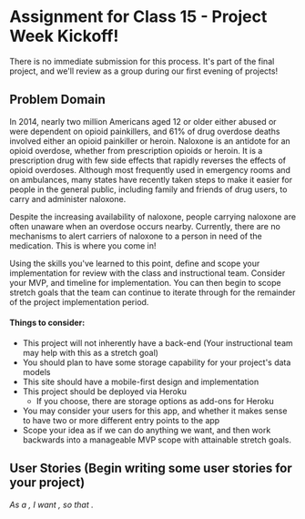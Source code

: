 # Assignment for Class 15 - Project Week Kickoff!
There is no immediate submission for this process. It's part of the final project, and we'll review as a group during our first evening of projects!

## Problem Domain
In 2014, nearly two million Americans aged 12 or older either abused or were dependent on opioid painkillers, and 61% of drug overdose deaths involved either an opioid painkiller or heroin.  Naloxone is an antidote for an opioid overdose, whether from prescription opioids or heroin.  It is a prescription drug with few side effects that rapidly reverses the effects of opioid overdoses.  Although most frequently used in emergency rooms and on ambulances, many states have recently taken steps to make it easier for people in the general public, including family and friends of drug users, to carry and administer naloxone.

Despite the increasing availability of naloxone, people carrying naloxone are often unaware when an overdose occurs nearby.  Currently, there are no mechanisms to alert carriers of naloxone to a person in need of the medication.  This is where you come in!

Using the skills you've learned to this point, define and scope your implementation for review with the class and instructional team. Consider your MVP, and timeline for implementation. You can then begin to scope stretch goals that the team can continue to iterate through for the remainder of the project implementation period.

#### Things to consider:
* This project will not inherently have a back-end (Your instructional team may help with this as a stretch goal)
* You should plan to have some storage capability for your project's data models
* This site should have a mobile-first design and implementation
* This project should be deployed via Heroku
  * If you choose, there are storage options as add-ons for Heroku
* You may consider your users for this app, and whether it makes sense to have two or more different entry points to the app
* Scope your idea as if we can do anything we want, and then work backwards into a manageable MVP scope with attainable stretch goals. 


## User Stories (Begin writing some user stories for your project)
*As a <Person>, I want <Some thing>, so that <Some effect>.*
